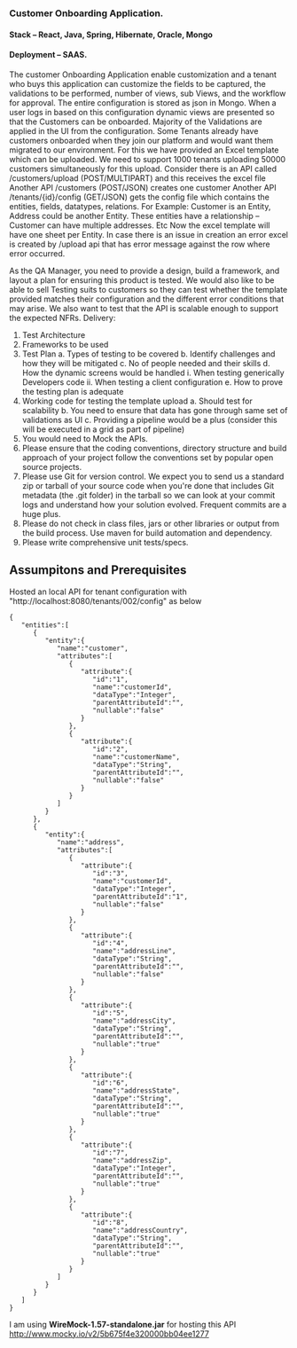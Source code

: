 ### Customer Onboarding Application.
#### Stack – React, Java, Spring, Hibernate, Oracle, Mongo
#### Deployment – SAAS.
The customer Onboarding Application enable customization and a tenant who buys this application can customize the fields to be captured, the validations to be performed, number of views, sub Views, and the workflow for approval. The entire configuration is stored as json in Mongo. When a user logs in based on this configuration dynamic views are presented so that the Customers can be onboarded.
Majority of the Validations are applied in the UI from the configuration. Some Tenants already have customers onboarded when they join our platform and would want them migrated to our environment. For this we have provided an Excel template which can be uploaded. We need to support 1000 tenants uploading 50000 customers simultaneously for this upload. 
Consider there is an API called /customers/upload (POST/MULTIPART)  and this receives the excel file
Another API /customers (POST/JSON) creates one customer
Another API /tenants/{id}/config (GET/JSON) gets the config file which contains the entities, fields, datatypes, relations.
For Example: Customer is an Entity, Address could be another Entity. These entities have a relationship – Customer can have multiple addresses. Etc
Now the excel template will have one sheet per Entity.
In case there is an issue in creation an error excel is created by /upload api that has error message against the row where error occurred. 

As the QA Manager, you need to provide a design, build a framework, and layout a plan for ensuring this product is tested. We would also like to be able to sell Testing suits to customers so they can test whether the template provided matches their configuration and the different error conditions that may arise. We also want to test that the API is scalable enough to support the expected NFRs.
Delivery: 
1)	Test Architecture
2)	Frameworks to be used
3)	Test Plan 
a.	Types of testing to be covered
b.	Identify challenges and how they will be mitigated
c.	No of people needed and their skills
d.	How the dynamic screens would be handled
i.	When testing generically Developers code
ii.	When testing a client configuration
e.	How to prove the testing plan is adequate
4)	 Working code for testing the template upload
a.	Should test for scalability
b.	You need to ensure that data has gone through same set of validations as UI
c.	Providing a pipeline would be a plus (consider this will be executed in a grid as part of pipeline) 
5)	You would need to Mock the APIs.
6)	Please ensure that the coding conventions, directory structure and build approach of your project follow the conventions set by popular open source projects.
7)	Please use Git for version control. We expect you to send us a standard zip or tarball of your source code when you're done that includes Git metadata (the .git folder) in the tarball so we can look at your commit logs and understand how your solution evolved. Frequent commits are a huge plus.
8)	Please do not check in class files, jars or other libraries or output from the build process. Use maven for build automation and dependency. 
9)	Please write comprehensive unit tests/specs.





## Assumpitons and Prerequisites

Hosted an local API for tenant configuration with "http://localhost:8080/tenants/002/config" as below

```
{
   "entities":[
      {
         "entity":{
            "name":"customer",
            "attributes":[
               {
                  "attribute":{
                     "id":"1",
                     "name":"customerId",
                     "dataType":"Integer",
                     "parentAttributeId":"",
                     "nullable":"false"
                  }
               },
               {
                  "attribute":{
                     "id":"2",
                     "name":"customerName",
                     "dataType":"String",
                     "parentAttributeId":"",
                     "nullable":"false"
                  }
               }
            ]
         }
      },
      {
         "entity":{
            "name":"address",
            "attributes":[
               {
                  "attribute":{
                     "id":"3",
                     "name":"customerId",
                     "dataType":"Integer",
                     "parentAttributeId":"1",
                     "nullable":"false"
                  }
               },
               {
                  "attribute":{
                     "id":"4",
                     "name":"addressLine",
                     "dataType":"String",
                     "parentAttributeId":"",
                     "nullable":"false"
                  }
               },
               {
                  "attribute":{
                     "id":"5",
                     "name":"addressCity",
                     "dataType":"String",
                     "parentAttributeId":"",
                     "nullable":"true"
                  }
               },
               {
                  "attribute":{
                     "id":"6",
                     "name":"addressState",
                     "dataType":"String",
                     "parentAttributeId":"",
                     "nullable":"true"
                  }
               },
               {
                  "attribute":{
                     "id":"7",
                     "name":"addressZip",
                     "dataType":"Integer",
                     "parentAttributeId":"",
                     "nullable":"true"
                  }
               },
               {
                  "attribute":{
                     "id":"8",
                     "name":"addressCountry",
                     "dataType":"String",
                     "parentAttributeId":"",
                     "nullable":"true"
                  }
               }
            ]
         }
      }
   ]
}
```
I am using <b>WireMock-1.57-standalone.jar</b> for hosting this API http://www.mocky.io/v2/5b675f4e320000bb04ee1277
